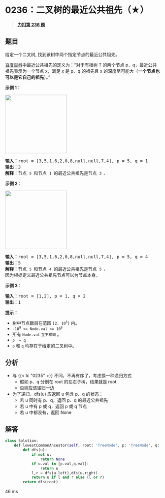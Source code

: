 # 0236：二叉树的最近公共祖先（★）


> <u>**[力扣第 236 题](https://leetcode.cn/problems/lowest-common-ancestor-of-a-binary-tree/)**</u>

## 题目

<p>给定一个二叉树, 找到该树中两个指定节点的最近公共祖先。</p>

<p><a href="https://baike.baidu.com/item/%E6%9C%80%E8%BF%91%E5%85%AC%E5%85%B1%E7%A5%96%E5%85%88/8918834?fr=aladdin" target="_blank">百度百科</a>中最近公共祖先的定义为：“对于有根树 T 的两个节点 p、q，最近公共祖先表示为一个节点 x，满足 x 是 p、q 的祖先且 x 的深度尽可能大（<strong>一个节点也可以是它自己的祖先</strong>）。”</p>



<p><strong>示例 1：</strong></p>
<img alt="" src="https://assets.leetcode.com/uploads/2018/12/14/binarytree.png" style="width: 200px; height: 190px;" />
<pre>
<strong>输入：</strong>root = [3,5,1,6,2,0,8,null,null,7,4], p = 5, q = 1
<strong>输出：</strong>3
<strong>解释：</strong>节点 <code>5 </code>和节点 <code>1 </code>的最近公共祖先是节点 <code>3 。</code>
</pre>

<p><strong>示例 2：</strong></p>
<img alt="" src="https://assets.leetcode.com/uploads/2018/12/14/binarytree.png" style="width: 200px; height: 190px;" />
<pre>
<strong>输入：</strong>root = [3,5,1,6,2,0,8,null,null,7,4], p = 5, q = 4
<strong>输出：</strong>5
<strong>解释：</strong>节点 <code>5 </code>和节点 <code>4 </code>的最近公共祖先是节点 <code>5 。</code>因为根据定义最近公共祖先节点可以为节点本身。
</pre>

<p><strong>示例 3：</strong></p>

<pre>
<strong>输入：</strong>root = [1,2], p = 1, q = 2
<strong>输出：</strong>1
</pre>



<p><strong>提示：</strong></p>

<ul>
<li>树中节点数目在范围 <code>[2, 10<sup>5</sup>]</code> 内。</li>
<li><code>-10<sup>9</sup> <= Node.val <= 10<sup>9</sup></code></li>
<li>所有 <code>Node.val</code> <code>互不相同</code> 。</li>
<li><code>p != q</code></li>
<li><code>p</code> 和 <code>q</code> 均存在于给定的二叉树中。</li>
</ul>


## 分析

- 与 {{< lc "0235" >}} 不同，不再有序了，考虑换一种递归方式
	- 假如 p、q 分别在 root 的左右子树，结果就是 root
	- 否则应该递归一边
- 为了递归，dfs(u) 应返回 u 包含 p、q 的状态：
	- 若 u 同时有 p、q，返回 p、q 的最近公共祖先
	- 若 u 中有 p 或 q，返回 p 或 q 节点
	- 若 u 中都没有，返回 None

## 解答

```python
class Solution:
    def lowestCommonAncestor(self, root: 'TreeNode', p: 'TreeNode', q: 'TreeNode') -> 'TreeNode':
        def dfs(u):
            if not u:
                return None
            if u.val in [p.val,q.val]:
                return u
            l,r = dfs(u.left),dfs(u.right)
            return u if l and r else (l or r)
        return dfs(root)
```
46 ms
